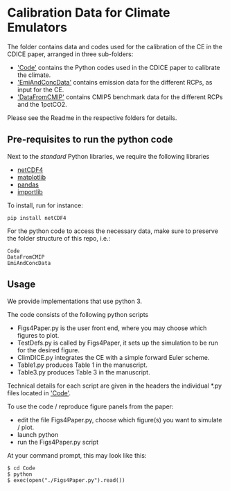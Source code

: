 # Calibration Data for Climate Emulators

The folder contains data and codes used for the calibration of the CE in the CDICE paper, arranged in three sub-folders:

- ['Code'](Code) contains the Python codes used in the CDICE paper to calibrate the climate.
- ['EmiAndConcData'](EmiAndConcData) contains emission data for the different RCPs, as input for the CE.
- ['DataFromCMIP'](DataFromCMIP) contains CMIP5 benchmark data for the different RCPs and the 1pctCO2.

Please see the Readme in the respective folders for details.

    
## Pre-requisites to run the python code

Next to the *standard* Python libraries, we require the following libraries 

- [netCDF4](https://pypi.org/project/netCDF4/)
- [matplotlib](https://pypi.org/project/matplotlib/)
- [pandas](https://pypi.org/project/pandas/)
- [importlib](https://pypi.org/project/importlib/)

To install, run for instance:

```
pip install netCDF4
```

For the python code to access the necessary data, make sure to preserve the folder structure of this repo, i.e.: 

```
Code
DataFromCMIP
EmiAndConcData
```


## Usage

We provide implementations that use python 3.

The code consists of the following python scripts

- Figs4Paper.py is the user front end, where you may choose which figures to plot.
- TestDefs.py is called by Figs4Paper, it sets up the simulation to be run for the desired figure.
- ClimDICE.py integrates the CE with a simple forward Euler scheme. 
- Table1.py produces Table 1 in the manuscript.
- Table3.py produces Table 3 in the manuscript.

Technical details for each script are given in the headers the individual *.py files located in ['Code'](Code).

To use the code / reproduce figure panels from the paper:
- edit the file Figs4Paper.py, choose which figure(s) you want to simulate / plot.
- launch python
- run the Figs4Paper.py script

At your command prompt, this may look like this:

```
$ cd Code
$ python
$ exec(open("./Figs4Paper.py").read())
```

